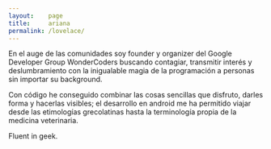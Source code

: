 ```yaml
---
layout:    page
title:     ariana
permalink: /lovelace/
---
```


En el auge de las comunidades soy founder y organizer del Google Developer Group WonderCoders buscando contagiar, transmitir interés y deslumbramiento con la inigualable magia de la programación a personas sin importar su background.

Con código he conseguido combinar las cosas sencillas que disfruto, darles forma y hacerlas visibles; el desarrollo en android me ha permitido viajar desde las etimologías grecolatinas hasta la terminología propia de la medicina veterinaria.

Fluent in geek. 

